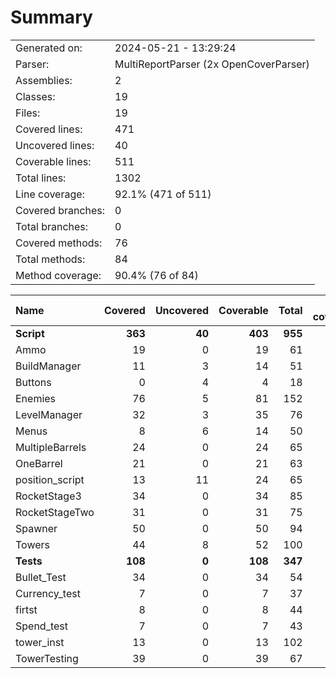 ﻿# Summary
|||
|:---|:---|
| Generated on: | 2024-05-21 - 13:29:24 |
| Parser: | MultiReportParser (2x OpenCoverParser) |
| Assemblies: | 2 |
| Classes: | 19 |
| Files: | 19 |
| Covered lines: | 471 |
| Uncovered lines: | 40 |
| Coverable lines: | 511 |
| Total lines: | 1302 |
| Line coverage: | 92.1% (471 of 511) |
| Covered branches: | 0 |
| Total branches: | 0 |
| Covered methods: | 76 |
| Total methods: | 84 |
| Method coverage: | 90.4% (76 of 84) |

|**Name**|**Covered**|**Uncovered**|**Coverable**|**Total**|**Line coverage**|**Covered**|**Total**|**Branch coverage**|**Covered**|**Total**|**Method coverage**|
|:---|---:|---:|---:|---:|---:|---:|---:|---:|---:|---:|---:|
|**Script**|**363**|**40**|**403**|**955**|**90%**|**0**|**0**|****|**65**|**73**|**89%**|
|Ammo|19|0|19|61|100%|0|0||1|1|100%|
|BuildManager|11|3|14|51|78.5%|0|0||5|6|83.3%|
|Buttons|0|4|4|18|0%|0|0||0|2|0%|
|Enemies|76|5|81|152|93.8%|0|0||8|8|100%|
|LevelManager|32|3|35|76|91.4%|0|0||6|6|100%|
|Menus|8|6|14|50|57.1%|0|0||4|6|66.6%|
|MultipleBarrels|24|0|24|65|100%|0|0||3|3|100%|
|OneBarrel|21|0|21|63|100%|0|0||4|4|100%|
|position_script|13|11|24|65|54.1%|0|0||3|5|60%|
|RocketStage3|34|0|34|85|100%|0|0||3|3|100%|
|RocketStageTwo|31|0|31|75|100%|0|0||4|4|100%|
|Spawner|50|0|50|94|100%|0|0||10|10|100%|
|Towers|44|8|52|100|84.6%|0|0||14|15|93.3%|
|**Tests**|**108**|**0**|**108**|**347**|**100%**|**0**|**0**|****|**11**|**11**|**100%**|
|Bullet_Test|34|0|34|54|100%|0|0||2|2|100%|
|Currency_test|7|0|7|37|100%|0|0||1|1|100%|
|firtst|8|0|8|44|100%|0|0||1|1|100%|
|Spend_test|7|0|7|43|100%|0|0||1|1|100%|
|tower_inst|13|0|13|102|100%|0|0||1|1|100%|
|TowerTesting|39|0|39|67|100%|0|0||5|5|100%|
